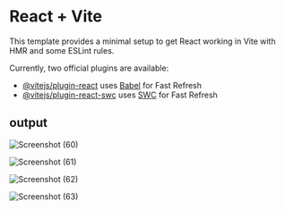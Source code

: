 # React + Vite

This template provides a minimal setup to get React working in Vite with HMR and some ESLint rules.

Currently, two official plugins are available:

- [@vitejs/plugin-react](https://github.com/vitejs/vite-plugin-react/blob/main/packages/plugin-react/README.md) uses [Babel](https://babeljs.io/) for Fast Refresh
- [@vitejs/plugin-react-swc](https://github.com/vitejs/vite-plugin-react-swc) uses [SWC](https://swc.rs/) for Fast Refresh


## output

![Screenshot (60)](https://github.com/user-attachments/assets/b2f8c3e1-9e96-41ba-863e-379532682644)


![Screenshot (61)](https://github.com/user-attachments/assets/10d002b5-a683-4373-989c-8e8157eac594)

![Screenshot (62)](https://github.com/user-attachments/assets/e2a36602-0b59-42e9-9842-5c32f08b29cc)


![Screenshot (63)](https://github.com/user-attachments/assets/17e4195e-43ad-4102-a2a6-5b4b3337151b)




